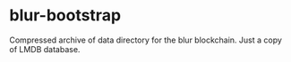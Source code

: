 # blur-bootstrap
Compressed archive of data directory for the blur blockchain.  Just a copy of LMDB database.
